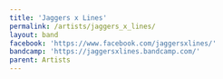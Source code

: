 ```yaml
---
title: 'Jaggers x Lines'
permalink: /artists/jaggers_x_lines/
layout: band
facebook: 'https://www.facebook.com/jaggersxlines/'
bandcamp: 'https://jaggersxlines.bandcamp.com/'
parent: Artists
---
```

